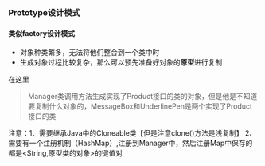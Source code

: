 ### Prototype设计模式

#### 类似factory设计模式

* 对象种类繁多，无法将他们整合到一个类中时
* 生成对象过程比较复杂，那么可以预先准备好对象的**原型**进行复制

在这里

> Manager类调用方法生成实现了Product接口的类的对象，但是他是不知道要复制什么对象的，MessageBox和UnderlinePen是两个实现了Product接口的类

注意：1、需要继承Java中的Cloneable类【但是注意clone()方法是浅复制】 
2、需要有一个注册机制（HashMap）,注册到Manager中，然后注册Map中保存的都是<String,原型类的对象>的键值对
